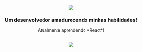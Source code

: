 <h1 align="center">
    <img src="https://readme-typing-svg.herokuapp.com/?font=Righteous&size=35&center=true&vCenter=true&width=500&height=70&duration=4000&lines=Bem+Vindo!+👋;+Eu+sou+Victor+Simas!;" />
</h1>

<h3 align="center">Um desenvolvedor amadurecendo minhas habilidades!</h3>

<div align="center">
    Atualmente aprendendo *React*!
 </div>
</br>

<p align="center">
  <a href="https://skillicons.dev">
    <img src="https://skillicons.dev/icons?i=git,github,python,html,css,js,c,react,django,php,mysql" />
  </a>
</p>
